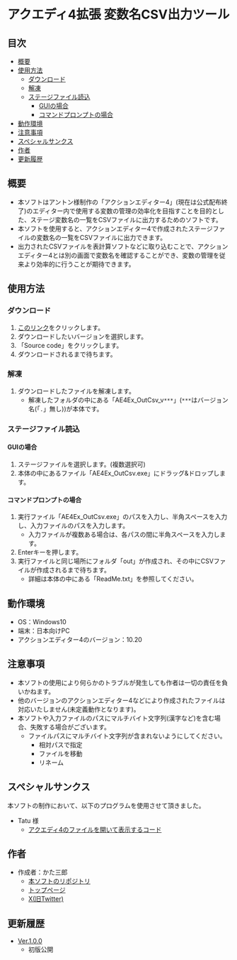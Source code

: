 # アクエディ4拡張 変数名CSV出力ツール <!-- omit in toc -->

## 目次 <!-- omit in toc -->
- [概要](#概要)
- [使用方法](#使用方法)
  - [ダウンロード](#ダウンロード)
  - [解凍](#解凍)
  - [ステージファイル読込](#ステージファイル読込)
    - [GUIの場合](#guiの場合)
    - [コマンドプロンプトの場合](#コマンドプロンプトの場合)
- [動作環境](#動作環境)
- [注意事項](#注意事項)
- [スペシャルサンクス](#スペシャルサンクス)
- [作者](#作者)
- [更新履歴](#更新履歴)


## 概要
- 本ソフトはアントン様制作の「アクションエディター4」(現在は公式配布終了)のエディター内で使用する変数の管理の効率化を目指すことを目的とした、ステージ変数名の一覧をCSVファイルに出力するためのソフトです。
- 本ソフトを使用すると、アクションエディター4で作成されたステージファイルの変数名の一覧をCSVファイルに出力できます。
- 出力されたCSVファイルを表計算ソフトなどに取り込むことで、アクションエディター4とは別の画面で変数名を確認することができ、変数の管理を従来より効率的に行うことが期待できます。

## 使用方法
### ダウンロード
1. [このリンク](https://github.com/Kata-3/AE4Ex-out-csv-variable-names/tags)をクリックします。
2. ダウンロードしたいバージョンを選択します。
3. 「Source code」をクリックします。
4. ダウンロードされるまで待ちます。
### 解凍
1. ダウンロードしたファイルを解凍します。
     - 解凍したフォルダの中にある「AE4Ex_OutCsv_v`***`」(`***`はバージョン名(「`.`」無し))が本体です。
### ステージファイル読込
#### GUIの場合
1. ステージファイルを選択します。(複数選択可)
2. 本体の中にあるファイル「AE4Ex_OutCsv.exe」にドラッグ&ドロップします。
#### コマンドプロンプトの場合
1. 実行ファイル「AE4Ex_OutCsv.exe」のパスを入力し、半角スペースを入力し、入力ファイルのパスを入力します。
     - 入力ファイルが複数ある場合は、各パスの間に半角スペースを入力します。
2. Enterキーを押します。
3. 実行ファイルと同じ場所にフォルダ「out」が作成され、その中にCSVファイルが作成されるまで待ちます。
    - 詳細は本体の中にある「ReadMe.txt」を参照してください。

## 動作環境
- OS：Windows10
- 端末：日本向けPC
- アクションエディター4のバージョン：10.20

## 注意事項
- 本ソフトの使用により何らかのトラブルが発生しても作者は一切の責任を負いかねます。
- 他のバージョンのアクションエディター4などにより作成されたファイルは対応いたしません(未定義動作となります)。
- 本ソフトや入力ファイルのパスにマルチバイト文字列(漢字など)を含む場合、失敗する場合がございます。
  - ファイルパスにマルチバイト文字列が含まれないようにしてください。
    - 相対パスで指定
    - ファイルを移動
    - リネーム

## スペシャルサンクス
本ソフトの制作において、以下のプログラムを使用させて頂きました。

- Tatu 様
  - [アクエディ4のファイルを開いて表示するコード](https://tatu-oa.itch.io/ae4-file-open-code)
 
## 作者
- 作成者：かた三郎
  - [本ソフトのリポジトリ](https://github.com/Kata-3/AE4Ex-out-csv-variable-names)
  - [トップページ](https://kata-3.github.io/)
  - [X(旧Twitter)](https://twitter.com/ryu_chankyou01)

## 更新履歴
- [Ver.1.0.0](https://github.com/Kata-3/AE4Ex-out-csv-variable-names/releases/tag/Ver.1.0.0)
  - 初版公開